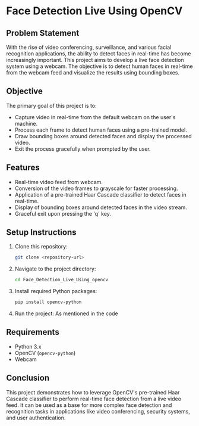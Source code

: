 
# Face Detection Live Using OpenCV

## Problem Statement

With the rise of video conferencing, surveillance, and various facial recognition applications, the ability to detect faces in real-time has become increasingly important. This project aims to develop a live face detection system using a webcam. The objective is to detect human faces in real-time from the webcam feed and visualize the results using bounding boxes.

## Objective

The primary goal of this project is to:

- Capture video in real-time from the default webcam on the user's machine.
- Process each frame to detect human faces using a pre-trained model.
- Draw bounding boxes around detected faces and display the processed video.
- Exit the process gracefully when prompted by the user.

## Features

- Real-time video feed from webcam.
- Conversion of the video frames to grayscale for faster processing.
- Application of a pre-trained Haar Cascade classifier to detect faces in real-time.
- Display of bounding boxes around detected faces in the video stream.
- Graceful exit upon pressing the 'q' key.


## Setup Instructions

1. Clone this repository:
   ```bash
   git clone <repository-url>
   ```

2. Navigate to the project directory:
   ```bash
   cd Face_Detection_Live_Using_opencv
   ```

3. Install required Python packages:
   ```bash
   pip install opencv-python
   ```

4. Run the project:
   As mentioned in the code

## Requirements

- Python 3.x
- OpenCV (`opencv-python`)
- Webcam

## Conclusion

This project demonstrates how to leverage OpenCV's pre-trained Haar Cascade classifier to perform real-time face detection from a live video feed. It can be used as a base for more complex face detection and recognition tasks in applications like video conferencing, security systems, and user authentication.
